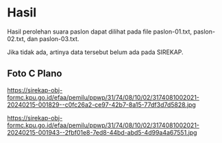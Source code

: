 # Hasil

Hasil perolehan suara paslon dapat dilihat pada file paslon-01.txt, paslon-02.txt, dan paslon-03.txt.

Jika tidak ada, artinya data tersebut belum ada pada SIREKAP.

## Foto C Plano

https://sirekap-obj-formc.kpu.go.id/efaa/pemilu/ppwp/31/74/08/10/02/3174081002021-20240215-001829--c0fc26a2-ce97-42b7-8a15-77df3d7d5828.jpg

https://sirekap-obj-formc.kpu.go.id/efaa/pemilu/ppwp/31/74/08/10/02/3174081002021-20240215-001943--2fbf01e8-7ed8-44bd-abd5-4d99a4a67551.jpg
